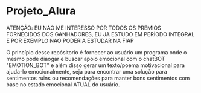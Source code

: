 # Projeto_Alura

ATENÇÃO: EU NAO ME INTERESSO POR TODOS OS PREMIOS FORNECIDOS DOS GANHADORES, EU JA ESTUDO EM PERÍODO INTEGRAL E POR EXEMPLO NAO PODERIA ESTUDAR NA FIAP

O princípio desse repósitorio é fornecer ao usuário um programa onde o mesmo pode diaogar e buscar apoio emocional com o chatBOT "EMOTION_BOT" e além disso gerar um texto/poema motivacional para ajuda-lo emocionalmente, seja para encontrar uma solução para sentimentos ruins ou recomendações para manter bons sentimentos com base no estado emocional ATUAL do usuário.
